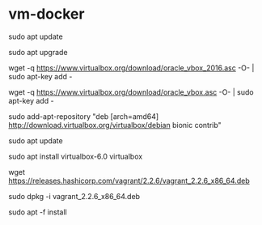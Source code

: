 # vm-docker
sudo apt update

sudo apt upgrade

wget -q https://www.virtualbox.org/download/oracle_vbox_2016.asc -O- | sudo apt-key add -

wget -q https://www.virtualbox.org/download/oracle_vbox.asc -O- | sudo apt-key add -

sudo add-apt-repository "deb [arch=amd64] http://download.virtualbox.org/virtualbox/debian bionic contrib"

sudo apt update

sudo apt install virtualbox-6.0
virtualbox

wget https://releases.hashicorp.com/vagrant/2.2.6/vagrant_2.2.6_x86_64.deb

sudo dpkg -i vagrant_2.2.6_x86_64.deb

sudo apt -f install
